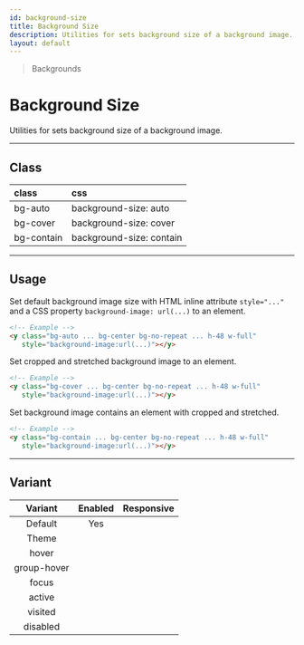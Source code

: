 ```yaml
---
id: background-size
title: Background Size
description: Utilities for sets background size of a background image.
layout: default
---
```


> Backgrounds

# Background Size

Utilities for sets background size of a background image.

---

## Class

| <span class="px-3 py-1 text-white bg-charcoal-100 rounded-full">class</span> | <span class="px-3 py-1 text-white bg-charcoal-100 rounded-full">css</span> |
|:--|:--|
| bg-auto | background-size: auto |
| bg-cover | background-size: cover |
| bg-contain | background-size: contain |

---

## Usage

Set default background image size with HTML inline attribute `style="..."` and a CSS property `background-image: url(...)` to an element.

<y class="my-2 mx-auto w-64 bg-red-200">
  <y class="h-48 w-full bg-auto bg-center bg-no-repeat"
     style="background-image:url(https://picsum.photos/400?=1)"></y>
</y>

```html
<!-- Example -->
<y class="bg-auto ... bg-center bg-no-repeat ... h-48 w-full"
   style="background-image:url(...)"></y>
```

Set cropped and stretched background image to an element.

<y class="my-2 mx-auto w-64 bg-red-200">
  <y class="h-48 w-full bg-cover bg-center bg-no-repeat"
     style="background-image:url(https://picsum.photos/400?=1)"></y>
</y>

```html
<!-- Example -->
<y class="bg-cover ... bg-center bg-no-repeat ... h-48 w-full"
   style="background-image:url(...)"></y>
```

Set background image contains an element with cropped and stretched.

<y class="my-2 mx-auto w-64 bg-red-200">
  <y class="h-48 w-full bg-contain bg-center bg-no-repeat"
     style="background-image:url(https://picsum.photos/400?=1)"></y>
</y>

```html
<!-- Example -->
<y class="bg-contain ... bg-center bg-no-repeat ... h-48 w-full"
   style="background-image:url(...)"></y>
```

---

## Variant

| <span class="font-semibold underline">Variant</span> | <span class="font-semibold underline">Enabled</span> | <span class="font-semibold underline">Responsive</span> |
|:-:|:-:|:-:|
| Default | Yes | |
| Theme | | |
| hover| | |
| group-hover | | |
| focus | | |
| active | | |
| visited | | |
| disabled | | |